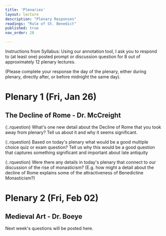 ```yaml
---
title: 'Plenaries'
layout: lecture
description: "Plenary Responses"
readings: "Rule of St. Benedict"
published: true
nav_order: 28

---
```


Instructions from Syllabus: Using our annotation tool, I ask you to respond to (at least one) posted prompt or discussion question for 8 out of approximately 12 plenary lectures. 

(Please complete your response the day of the plenary, either during plenary, directly after, or before midnight the same day).

# Plenary 1 (Fri, Jan 26)
## The Decline of Rome - Dr. McCreight

<div class="discussion" markdown="1">

{:.rquestion}
What's one new detail about the Decline of Rome that you took away from plenary? Tell us about it and why it seems significant.

{:.rquestion}
Based on today's plenary what would be a good multiple choice quiz or exam question? Tell us why this would be a good question that captures something significant and important about late antiquity

{:.rquestion}
Were there any details in today's plenary that connect to our discussion of the rise of monasticism? (E.g. how might a detail about the decline of Rome explains some of the attractiveness of Benedictine Monasticism?)

</div>

# Plenary 2 (Fri, Feb 02)
## Medieval Art - Dr. Boeye

Next week's questions will be posted here.

